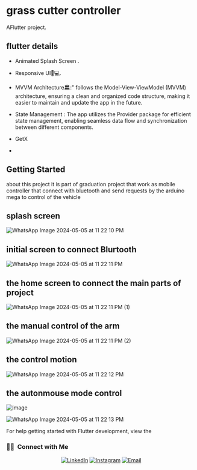 # grass cutter controller

AFlutter project.
## flutter details 
- Animated Splash Screen .

- Responsive UI📱💻.

- MVVM Architecture🏛️:" follows the Model-View-ViewModel (MVVM) architecture, ensuring a clean and organized code structure, making it easier to maintain and update the app in the future.

- State Management : The app utilizes the Provider package for efficient state management, enabling seamless data flow and synchronization between different components.
- GetX
- 

## Getting Started

about this project it is part of graduation project that work as mobile controller that connect with bluetooth and send requests by the arduino mega to control of the vehicle



## splash screen
![WhatsApp Image 2024-05-05 at 11 22 10 PM](https://github.com/MahmoudMadihBedier/grass-cutter-controler/assets/166904135/1638669c-b535-4f60-9dd7-444a1decf10e)

## initial screen to connect Blurtooth 
![WhatsApp Image 2024-05-05 at 11 22 11 PM](https://github.com/MahmoudMadihBedier/grass-cutter-controler/assets/166904135/af8266d0-df07-4807-a4b7-87401e6e072b)

## the home screen to connect the main parts of project
![WhatsApp Image 2024-05-05 at 11 22 11 PM (1)](https://github.com/MahmoudMadihBedier/grass-cutter-controler/assets/166904135/fb6e4e89-1c60-4d08-ab58-14d5afdfdcee)

## the manual control of the arm 
![WhatsApp Image 2024-05-05 at 11 22 11 PM (2)](https://github.com/MahmoudMadihBedier/grass-cutter-controler/assets/166904135/4246b3b2-506f-42b3-a94c-3dd2587a6019)

## the control motion 
![WhatsApp Image 2024-05-05 at 11 22 12 PM](https://github.com/MahmoudMadihBedier/grass-cutter-controler/assets/166904135/3b36b1a7-5abe-40b5-ad84-0a10251d03f6)


## the autonmouse mode control
![image](https://github.com/MahmoudMadihBedier/grass-cutter-controler/assets/166904135/0b8fd51e-a4e9-409e-9783-36a0a945e062)



![WhatsApp Image 2024-05-05 at 11 22 13 PM](https://github.com/MahmoudMadihBedier/grass-cutter-controler/assets/166904135/b28e027c-7d94-4185-8cd6-6e6a0b29af05)


For help getting started with Flutter development, view the

<h3> 🤝🏻 &nbsp;Connect with Me </h3>

<p align="center">
<a href="https://www.linkedin.com/in/mahmoud-madih-762358301/"><img alt="LinkedIn" src="https://img.shields.io/badge/LinkedIn-Mahmoud%20Madih-blue?style=flat-square&logo=linkedin"></a>
<a href="https://www.instagram.com/m__madih?igsh=a2c0Nmk5cnQ3cHo1"><img alt="Instagram" src="https://img.shields.io/badge/Instagram-m__madih-blue?style=flat-square&logo=instagram"></a>
<a href="moodbeder150@gmail.com"><img alt="Email" src="https://img.shields.io/badge/Email-moodbeder150@gmail.com-blue?style=flat-square&logo=gmail"></a>
</p>

